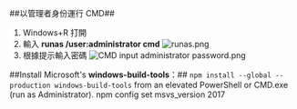 ##以管理者身份運行 CMD##
1. Windows+R 打開
2. 輸入 **runas /user:administrator cmd**
![runas.png](0)
3. 根據提示輸入密碼
![CMD input administrator password.png](1)

##Install Microsoft's **windows-build-tools**：##
```npm install --global --production windows-build-tools```
 from an elevated PowerShell or CMD.exe (run as Administrator).
npm config set msvs_version 2017
